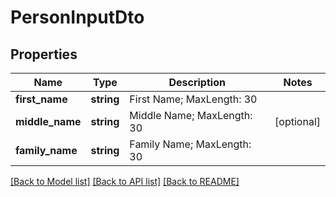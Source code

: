 # PersonInputDto

## Properties
Name | Type | Description | Notes
------------ | ------------- | ------------- | -------------
**first_name** | **string** | First Name; MaxLength: 30 | 
**middle_name** | **string** | Middle Name; MaxLength: 30 | [optional] 
**family_name** | **string** | Family Name; MaxLength: 30 | 

[[Back to Model list]](../README.md#documentation-for-models) [[Back to API list]](../README.md#documentation-for-api-endpoints) [[Back to README]](../README.md)


